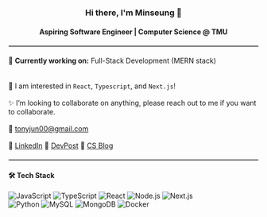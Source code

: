 <div align="center">

<h3>Hi there, I'm Minseung 👋</h3>
<h4>Aspiring Software Engineer | Computer Science @ TMU</h4>

</div>

<hr style="border: 0.5px solid #ccc; margin: 1.2rem 0">

📌 <strong>Currently working on:</strong> Full-Stack Development (MERN stack)<br>
<br><br>
🚀 I am interested in `React`, `Typescript`, and `Next.js`!
<br><br>
✨ I’m looking to collaborate on anything, please reach out to me if you want to collaborate.
<br><br>
📧 [tonyjun00@gmail.com](mailto:tonyjun00@gmail.com)
<br><br>
🔗  [LinkedIn](https://www.linkedin.com/in/minseung-jeon-58ba69287/) 
🔗  [DevPost](https://devpost.com/tonyjun00?ref_content=user-portfolio&ref_feature=portfolio&ref_medium=global-nav)
🔗  [CS Blog](https://medium.com/@tonyjun00)


<hr style="border: 0.5px solid #ccc; margin: 1.2rem 0">

<h4>🛠 Tech Stack</h4>

<div align="left" style="margin: 0.8rem 0">
  <img src="https://img.shields.io/badge/JavaScript-F7DF1E?style=flat&logo=javascript&logoColor=black" alt="JavaScript">
  <img src="https://img.shields.io/badge/TypeScript-3178C6?style=flat&logo=typescript&logoColor=white" alt="TypeScript">
  <img src="https://img.shields.io/badge/React-20232A?style=flat&logo=react&logoColor=61DAFB" alt="React">
  <img src="https://img.shields.io/badge/Node.js-339933?style=flat&logo=nodedotjs&logoColor=white" alt="Node.js">
  <img src="https://img.shields.io/badge/Next.js-000000?style=flat&logo=nextdotjs&logoColor=white" alt="Next.js">
  <br>
  <img src="https://img.shields.io/badge/Python-3776AB?style=flat&logo=python&logoColor=white" alt="Python">
  <img src="https://img.shields.io/badge/MySQL-4479A1?style=flat&logo=mysql&logoColor=white" alt="MySQL">
  <img src="https://img.shields.io/badge/MongoDB-47A248?style=flat&logo=mongodb&logoColor=white" alt="MongoDB">
  <img src="https://img.shields.io/badge/Docker-2496ED?style=flat&logo=docker&logoColor=white" alt="Docker">
</div>
